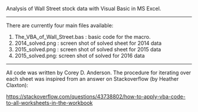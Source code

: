 Analysis of Wall Street stock data with Visual Basic in MS Excel.

---

There are currently four main files available:

1) The_VBA_of_Wall_Street.bas : basic code for the macro.
2) 2014_solved.png : screen shot of solved sheet for 2014 data
3) 2015_solved.png : screen shot of solved sheet for 2015 data
4) 2015_solved.png: screen shot of solved for 2016 data

----

All code was written by Corey D. Anderson. The procedure for iterating over each sheet was inspired from an answer on Stackoverflow (by Heather Claxton):

https://stackoverflow.com/questions/43738802/how-to-apply-vba-code-to-all-worksheets-in-the-workbook

